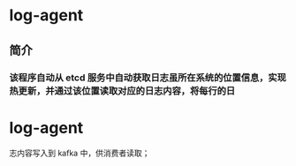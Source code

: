 # log-agent
## 简介
### 该程序自动从 etcd 服务中自动获取日志虽所在系统的位置信息，实现热更新，并通过该位置读取对应的日志内容，将每行的日
# log-agent
志内容写入到 kafka 中，供消费者读取；
